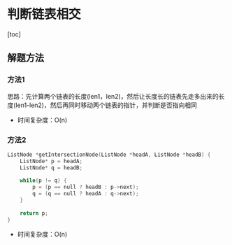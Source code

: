 # 判断链表相交

[toc]

## 解题方法

### 方法1

思路：先计算两个链表的长度(len1，len2)，然后让长度长的链表先走多出来的长度(len1-len2)，然后再同时移动两个链表的指针，并判断是否指向相同

*   时间复杂度：O(n)

### 方法2

```c++
ListNode *getIntersectionNode(ListNode *headA, ListNode *headB) {
    ListNode* p = headA;
    ListNode* q = headB;
    
    while(p != q) {
        p = (p == null ? headB : p->next);
        q = (q == null ? headA : q->next);
    }
    
    return p;
}
```

*   时间复杂度：O(n)